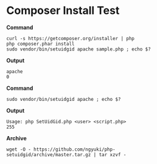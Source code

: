 # Composer Install Test

**Command**

```
curl -s https://getcomposer.org/installer | php
php composer.phar install
sudo vendor/bin/setuidgid apache sample.php ; echo $?
```

**Output**

```
apache
0
```

**Command**

```
sudo vendor/bin/setuidgid apache ; echo $?
```

**Output**

```
Usage: php SetUidGid.php <user> <script.php>
255
```

**Archive**

```
wget -O - https://github.com/ngyuki/php-setuidgid/archive/master.tar.gz | tar xzvf -
```
